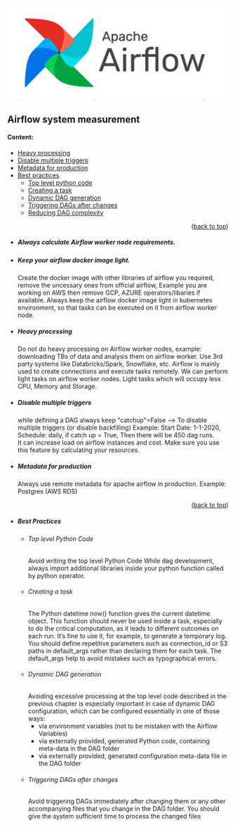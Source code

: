 <img src="airflow.png"/>
<div id="top"></div>

## Airflow system measurement
#### Content: 
  * <a href="#heavy_processing">Heavy processing</a>
  * <a href="#disable_multiple_triggers">Disable multiple triggers</a>
  * <a href="#metadata_for_production">Metadata for production</a>
  * <a href="#best_practices">Best practices</a>
    * <a href="#top_level_python_code">Top level python code</a>
    * <a href="#creating_a_task">Creating a task</a>
    * <a href="#dynamic_DAG_generation">Dynamic DAG generation</a>
    * <a href="#triggering_DAGs_after_changes">Triggering DAGs after changes</a>
    * <a href="#reducing_DAG_complexity">Reducing DAG complexity</a>


<p align="right">(<a href="#top">back to top</a>)</p>


  * ##### Always calculate Airflow worker node requirements.

<div id="light_docker"></div>

  * ##### Keep your airflow docker image light.
    Create the docker image with other libraries of airflow you required, remove the uncessary ones from official airflow, Example you are working on AWS then remove GCP, AZURE operators/libaries if available. Always keep the airflow docker image light in kubernetes environment, so that tasks can be executed on it from airflow worker node.

  

<div id="heavy_processing"></div>

  * ##### Heavy processing
    Do not do heavy processing on Airflow worker nodes, example: downloading TBs of data and analysis them on airflow worker. 
    Use 3rd party systems like Databricks/Spark, Snowflake, etc. Airflow is mainly used to create connections and execute tasks remotely. We can perform light tasks on airflow worker nodes. Light tasks which will occupy less CPU, Memory and Storage.

<div id="disable_multiple_triggers"></div>

  * ##### Disable multiple triggers
    while defining a DAG always keep "catchup"=False --> To disable multiple triggers (or disable backfilling)
    Example: Start Date: 1-1-2020, Schedule: daily, if catch up = True, Then there will be 450 dag runs.  
    It can increase load on airflow instances and cost. Make sure you use this feature by calculating your resources.

<div id="metadata_for_production"></div>

  * ##### Metadata for production
    Always use remote metadata for apache airflow in production.
    Example: Postgres (AWS RDS)
<p align="right">(<a href="#top">back to top</a>)</p>


<!-- Best Practices -->
<div id="best_practices"></div>

* ##### Best Practices
  <div id="top_level_python_code"></div>

    * ###### Top level Python Code
      Avoid writing the top level Python Code While dag development, always import additional libraries inside your python function called by python operator.

    <div id="creating_a_task"></div>

    * ###### Creating a task
        The Python datetime now() function gives the current datetime object.
        This function should never be used inside a task, especially to do the critical computation, as it leads to different outcomes on each run. It’s fine to use it, for example, to generate a temporary log.
        You should define repetitive parameters such as connection_id or S3 paths in default_args rather than declaring them for each task. 
        The default_args help to avoid mistakes such as typographical errors. 
    <div id="dynamic_DAG_generation"></div>

    * ###### Dynamic DAG generation
        Avoiding excessive processing at the top level code described in the previous chapter is especially important in case of dynamic DAG configuration, which can be configured essentially in one of those ways:
        * via environment variables (not to be mistaken with the Airflow Variables)
		* via externally provided, generated Python code, containing meta-data in the DAG folder
		* via externally provided, generated configuration meta-data file in the DAG folder
    
    <div id="triggering_DAGs_after_changes"></div>

    * ###### Triggering DAGs after changes
        Avoid triggering DAGs immediately after changing them or any other accompanying files that you change in the DAG folder.
        You should give the system sufficient time to process the changed files


